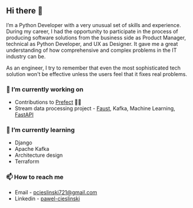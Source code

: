 ## Hi there 👋

I’m a Python Developer with a very unusual set of skills and experience. During my career,
I had the opportunity to participate in the process of producing software solutions from the business
side as Product Manager, technical as Python Developer, and UX as Designer. It gave me a great 
understanding of how comprehensive and complex problems in the IT industry can be.

As an engineer, I try to remember that even the most sophisticated tech solution won't be effective 
unless the users feel that it fixes real problems.

### 🔭 I’m currently working on
- Contributions to [Prefect](https://github.com/PrefectHQ/prefect) 🧑‍💻
- Stream data processing project - [Faust](https://github.com/robinhood/faust), Kafka, Machine Learning, [FastAPI](https://github.com/tiangolo/fastapi)

### 🌱 I’m currently learning
- Django
- Apache Kafka
- Architecture design
- Terraform


### 📫 How to reach me
- Email - pcieslinski721@gmail.com
- Linkedin - [pawel-cieslinski](https://www.linkedin.com/in/pawel-cieslinski/)
